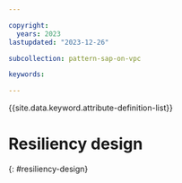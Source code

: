 ```yaml
---

copyright:
  years: 2023
lastupdated: "2023-12-26"

subcollection: pattern-sap-on-vpc

keywords:

---
```


{{site.data.keyword.attribute-definition-list}}

# Resiliency design
{: #resiliency-design}

<!-- text for resliency design considerations goes here -->
